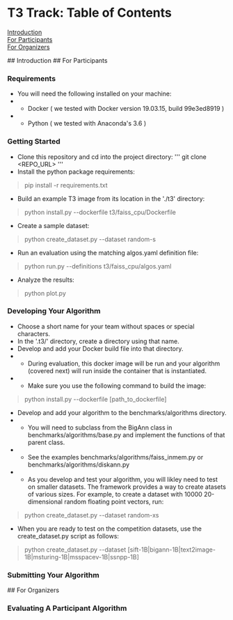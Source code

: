 # T3 Track: Table of Contents  
[Introduction](#introduction)  
[For Participants](#for_participants)  
[For Organizers](#for_organizers)  
   
<a name="introduction"/>
## Introduction

<a name="for_participants"/>
## For Participants

### Requirements

* You will need the following installed on your machine:
* * Docker ( we tested with Docker version 19.03.15, build 99e3ed8919 )
* * Python ( we tested with Anaconda's 3.6 )

### Getting Started

* Clone this repository and cd into the project directory:
'''
git clone <REPO_URL>
'''
* Install the python package requirements:
> pip install -r requirements.txt
* Build an example T3 image from its location in the './t3' directory:
> python install.py --dockerfile t3/faiss_cpu/Dockerfile
* Create a sample dataset:
> python create_dataset.py --dataset random-s
* Run an evaluation using the matching algos.yaml definition file:
> python run.py --definitions t3/faiss_cpu/algos.yaml
* Analyze the results:
>python plot.py 

### Developing Your Algorithm

* Choose a short name for your team without spaces or special characters.  
* In the '.t3/' directory, create a directory using that name.
* Develop and add your Docker build file into that directory.
* * During evaluation, this docker image will be run and your algorithm (covered next) will run inside the container that is instantiated.
* * Make sure you use the following command to build the image:
> python install.py --dockerfile [path_to_dockerfile]
* Develop and add your algorithm to the benchmarks/algorithms directory.
* * You will need to subclass from the BigAnn class in benchmarks/algorithms/base.py and implement the functions of that parent class.
* * See the examples benchmarks/algorithms/faiss_inmem.py or benchmarks/algorithms/diskann.py
* * As you develop and test your algorithm, you will likley need to test on smaller datasets.  The framework provides a way to create atasets of various sizes.  For example, to create a dataset with 10000 20-dimensional random floating point vectors, run:
> python create_dataset.py --dataset random-xs
* When you are ready to test on the competition datasets, use the create_dataset.py script as follows:
> python create_dataset.py --dataset [sift-1B|bigann-1B|text2image-1B|msturing-1B|msspacev-1B|ssnpp-1B]

### Submitting Your Algorithm


<a name="for_organizers"/>
## For Organizers

### Evaluating A Participant Algorithm


